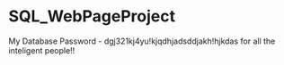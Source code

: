 # SQL_WebPageProject
My Database Password - dgj321kj4yu!kjqdhjadsddjakh!hjkdas
for all the inteligent people!!